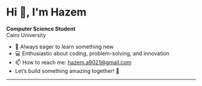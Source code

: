 # Hi 👋, I'm Hazem

**Computer Science Student**  
Cairo University  

- 🌱 Always eager to learn something new
- 💻 Enthusiastic about coding, problem-solving, and innovation  
- 📫 How to reach me: [hazem.a9021@gmail.com](mailto:hazem.a9021@gmail.com)
- Let’s build something amazing together! 🚀

---
